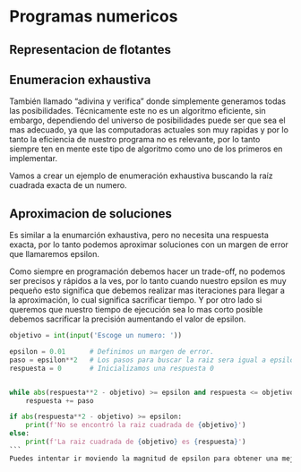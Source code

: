 # Programas numericos

## Representacion de flotantes

## Enumeracion exhaustiva

También llamado “adivina y verifica” donde simplemente generamos todas las posibilidades. Técnicamente este no es un algoritmo eficiente, sin embargo, dependiendo del universo de posibilidades puede ser que sea el mas adecuado, ya que las computadoras actuales son muy rapidas y por lo tanto la eficiencia de nuestro programa no es relevante, por lo tanto siempre ten en mente este tipo de algoritmo como uno de los primeros en implementar.

Vamos a crear un ejemplo de enumeración exhaustiva buscando la raíz cuadrada exacta de un numero.

## Aproximacion de soluciones

Es similar a la enumarción exhaustiva, pero no necesita una respuesta exacta, por lo tanto podemos aproximar soluciones con un margen de error que llamaremos epsilon.

Como siempre en programación debemos hacer un trade-off, no podemos ser precisos y rápidos a la ves, por lo tanto cuando nuestro epsilon es muy pequeño esto significa que debemos realizar mas iteraciones para llegar a la aproximación, lo cual significa sacrificar tiempo. Y por otro lado si queremos que nuestro tiempo de ejecución sea lo mas corto posible debemos sacrificar la precisión aumentando el valor de epsilon.
````py
objetivo = int(input('Escoge un numero: '))

epsilon = 0.01      # Definimos un margen de error.
paso = epsilon**2   # Los pasos para buscar la raiz sera igual a epsilon^2
respuesta = 0       # Inicializamos una respuesta 0


while abs(respuesta**2 - objetivo) >= epsilon and respuesta <= objetivo:
    respuesta += paso

if abs(respuesta**2 - objetivo) >= epsilon:
    print(f'No se encontró la raiz cuadrada de {objetivo}')
else:
    print(f'La raiz cuadrada de {objetivo} es {respuesta}')
```
Puedes intentar ir moviendo la magnitud de epsilon para obtener una mejor precisión o mejorar el tiempo de ejecución.

